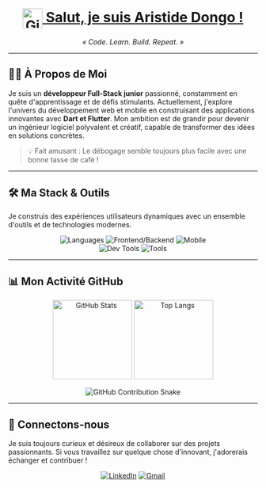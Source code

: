 <h1 align="center">
  <a href="https://github.com/AristideDongo">
    <img src="https://skillicons.dev/icons?i=github" alt="GitHub Logo" width="40" style="vertical-align: middle;"/>
    Salut, je suis Aristide Dongo !
  </a>
</h1>

<p align="center">
  <em>« Code. Learn. Build. Repeat. »</em>
</p>

---

## 👨‍💻 À Propos de Moi

Je suis un **développeur Full-Stack junior** passionné, constamment en quête d'apprentissage et de défis stimulants. Actuellement, j'explore l'univers du développement web et mobile en construisant des applications innovantes avec **Dart et Flutter**. Mon ambition est de grandir pour devenir un ingénieur logiciel polyvalent et créatif, capable de transformer des idées en solutions concrètes.

> 💡 Fait amusant : Le débogage semble toujours plus facile avec une bonne tasse de café !

---

## 🛠️ Ma Stack & Outils

Je construis des expériences utilisateurs dynamiques avec un ensemble d'outils et de technologies modernes.

<p align="center">
  <img src="https://skillicons.dev/icons?i=js,ts,html,css" alt="Languages" />
  <img src="https://skillicons.dev/icons?i=react,nextjs,nestjs" alt="Frontend/Backend" />
  <img src="https://skillicons.dev/icons?i=dart,flutter" alt="Mobile" />
  <br/>
  <img src="https://skillicons.dev/icons?i=vscode,git,github,postman" alt="Dev Tools" />
  <img src="https://skillicons.dev/icons?i=docker,figma,linux" alt="Tools" />
</p>

---

## 📊 Mon Activité GitHub

<p align="center">
  <img src="https://github-readme-stats.vercel.app/api?username=AristideDongo&show_icons=true&theme=radical" alt="GitHub Stats" height="160"/>
  <img src="https://github-readme-stats.vercel.app/api/top-langs/?username=AristideDongo&layout=compact&theme=radical" alt="Top Langs" height="160"/>
</p>

<p align="center">
  <img src="https://raw.githubusercontent.com/AristideDongo/output/github-contribution-grid-snake-dark.svg" alt="GitHub Contribution Snake" />
</p>

---

## 👋 Connectons-nous

Je suis toujours curieux et désireux de collaborer sur des projets passionnants. Si vous travaillez sur quelque chose d'innovant, j'adorerais échanger et contribuer !

<p align="center">
  <a href="https://linkedin.com/in/aristidedongo" target="_blank"><img src="https://skillicons.dev/icons?i=linkedin" alt="LinkedIn" /></a>
  <a href="mailto:dongokouamearistide95@gmail.com"><img src="https://skillicons.dev/icons?i=gmail" alt="Gmail" /></a>
</p>
